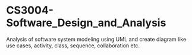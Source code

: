 # CS3004-Software_Design_and_Analysis
Analysis of software system modeling using UML and create diagram like use cases, activity, class, sequence, collaboration etc.
